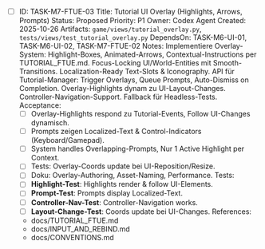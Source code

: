 - [ ] ID: TASK-M7-FTUE-03
  Title: Tutorial UI Overlay (Highlights, Arrows, Prompts)
  Status: Proposed
  Priority: P1
  Owner: Codex Agent
  Created: 2025-10-26
  Artifacts: `game/views/tutorial_overlay.py`, `tests/views/test_tutorial_overlay.py`
  DependsOn: TASK-M6-UI-01, TASK-M6-UI-02, TASK-M7-FTUE-02
  Notes:
  Implementiere Overlay-System: Highlight-Boxes, Animated-Arrows, Contextual-Instructions per TUTORIAL_FTUE.md. Focus-Locking UI/World-Entities mit Smooth-Transitions. Localization-Ready Text-Slots & Iconography. API für Tutorial-Manager: Trigger Overlays, Queue Prompts, Auto-Dismiss on Completion. Overlay-Highlights dynam zu UI-Layout-Changes. Controller-Navigation-Support. Fallback für Headless-Tests.
  Acceptance:
  - [ ] Overlay-Highlights respond zu Tutorial-Events, Follow UI-Changes dynamisch.
  - [ ] Prompts zeigen Localized-Text & Control-Indicators (Keyboard/Gamepad).
  - [ ] System handles Overlapping-Prompts, Nur 1 Active Highlight per Context.
  - [ ] Tests: Overlay-Coords update bei UI-Reposition/Resize.
  - [ ] Doku: Overlay-Authoring, Asset-Naming, Performance.
  Tests:
  - [ ] **Highlight-Test**: Highlights render & follow UI-Elements.
  - [ ] **Prompt-Test**: Prompts display Localized-Text.
  - [ ] **Controller-Nav-Test**: Controller-Navigation works.
  - [ ] **Layout-Change-Test**: Coords update bei UI-Changes.
  References:
  - docs/TUTORIAL_FTUE.md
  - docs/INPUT_AND_REBIND.md
  - docs/CONVENTIONS.md

